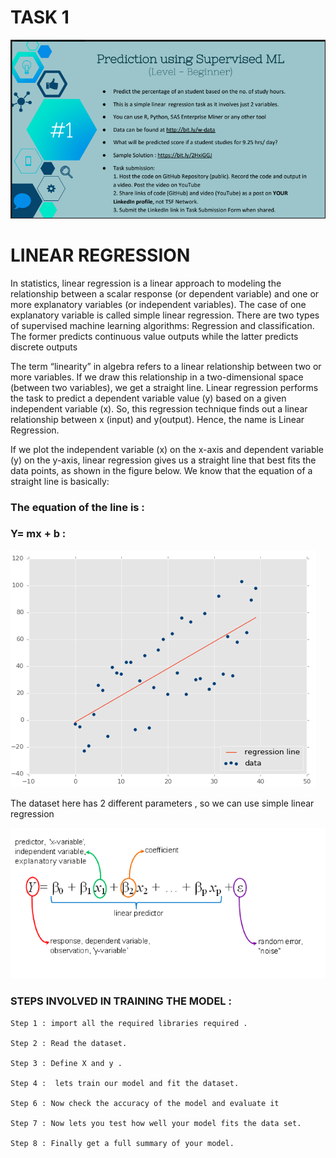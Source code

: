 # TASK 1 
![linear regression](https://github.com/voldemortuk/Data-Science-and-Business-Analytics-Internship/blob/main/TASK1/Task1.png)
# LINEAR REGRESSION

In statistics, linear regression is a linear approach to modeling the relationship between a scalar response (or dependent variable) and one or more explanatory variables (or independent variables). The case of one explanatory variable is called simple linear regression.
There are two types of supervised machine learning algorithms: Regression and classification. The former predicts continuous value outputs while the latter predicts discrete outputs


The term “linearity” in algebra refers to a linear relationship between two or more variables. If we draw this relationship in a two-dimensional space (between two variables), we get a straight line.
Linear regression performs the task to predict a dependent variable value (y) based on a given independent variable (x). So, this regression technique finds out a linear relationship between x (input) and y(output). Hence, the name is Linear Regression.
 
If we plot the independent variable (x) on the x-axis and dependent variable (y) on the y-axis, linear regression gives us a straight line that best fits the data points, as shown in the figure below.
We know that the equation of a straight line is basically:

### The equation of the line is :

### Y= mx + b :  

![linear regression](https://github.com/Valdermaut/HOT-METAL-SILICON-REDUCTION-USING-ML/blob/master/IMAGES/linear%20regression.png)


The dataset here has 2 different parameters , so we can use simple linear regression

![linear regression](https://github.com/Valdermaut/HOT-METAL-SILICON-REDUCTION-USING-ML/blob/master/IMAGES/linear1.png)


### STEPS INVOLVED IN TRAINING THE MODEL :
    Step 1 : import all the required libraries required .

    Step 2 : Read the dataset.

    Step 3 : Define X and y .

    Step 4 :  lets train our model and fit the dataset.

    Step 6 : Now check the accuracy of the model and evaluate it

    Step 7 : Now lets you test how well your model fits the data set.

    Step 8 : Finally get a full summary of your model.
    
     


